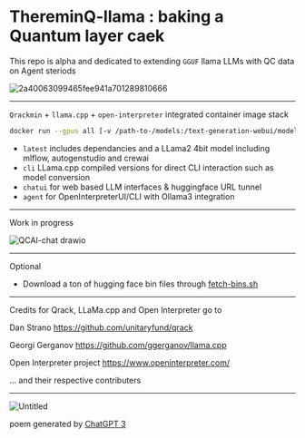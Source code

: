# ThereminQ-llama : baking a Quantum layer caek

This repo is alpha and dedicated to extending `GGUF` llama LLMs with QC data on Agent steriods

![2a40063099465fee941a701289810666](https://github.com/twobombs/thereminq-llama/assets/12692227/6097d5e2-92fa-4bff-9297-c26d98f31d84)

--------

`Qrackmin` + `llama.cpp` + `open-interpreter` integrated container image stack

```bash
docker run --gpus all [-v /path-to-/models:/text-generation-webui/models] [-p 7860:7860] [-p 5173:5173] [-p 5601:5601] [-p 9200:9200] -d twobombs/thereminq-llama[:tag] 
````

- `latest` includes dependancies and a LLama2 4bit model including mlflow, autogenstudio and crewai
- `cli` LLama.cpp compiled versions for direct CLI interaction such as model conversion 
- `chatui` for web based LLM interfaces & huggingface URL tunnel
- `agent` for OpenInterpreterUI/CLI with Ollama3 integration
  
--------

Work in progress 

![QCAI-chat drawio](https://github.com/twobombs/thereminq-llama/assets/12692227/53d15ddb-1599-4787-bc0e-962672d81cf1)


--------

Optional
- Download a ton of hugging face bin files through [fetch-bins.sh](https://github.com/twobombs/thereminq-llama/blob/main/misc/fetch-bins.sh)

--------

Credits for Qrack, LLaMa.cpp and Open Interpreter go to

Dan Strano https://github.com/unitaryfund/qrack

Georgi Gerganov https://github.com/ggerganov/llama.cpp

Open Interpreter project https://www.openinterpreter.com/

... and their respective contributers

--------

![Untitled](https://user-images.githubusercontent.com/12692227/232248160-f4c2a3aa-fd19-4b62-b6f2-532ec44ca0e3.png)

poem generated by [ChatGPT 3](https://chat.openai.com/)
